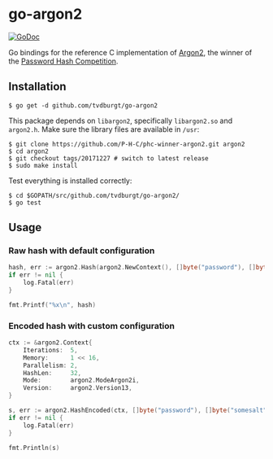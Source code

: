 # go-argon2

[![GoDoc](https://godoc.org/github.com/tvdburgt/go-argon2?status.svg)](https://godoc.org/github.com/tvdburgt/go-argon2)

Go bindings for the reference C implementation of
[Argon2](https://github.com/P-H-C/phc-winner-argon2), the winner of the
[Password Hash Competition](https://password-hashing.net).

## Installation

```
$ go get -d github.com/tvdburgt/go-argon2
```

This package depends on `libargon2`, specifically `libargon2.so` and `argon2.h`.
Make sure the library files are available in `/usr`:


```
$ git clone https://github.com/P-H-C/phc-winner-argon2.git argon2
$ cd argon2
$ git checkout tags/20171227 # switch to latest release
$ sudo make install
```

Test everything is installed correctly:

```
$ cd $GOPATH/src/github.com/tvdburgt/go-argon2/
$ go test
```

## Usage
### Raw hash with default configuration

```go
hash, err := argon2.Hash(argon2.NewContext(), []byte("password"), []byte("somesalt"))
if err != nil {
	log.Fatal(err)
}

fmt.Printf("%x\n", hash)
```

### Encoded hash with custom configuration

```go
ctx := &argon2.Context{
	Iterations:  5,
	Memory:      1 << 16,
	Parallelism: 2,
	HashLen:     32,
	Mode:        argon2.ModeArgon2i,
	Version:     argon2.Version13,
}

s, err := argon2.HashEncoded(ctx, []byte("password"), []byte("somesalt"))
if err != nil {
	log.Fatal(err)
}

fmt.Println(s)
```
